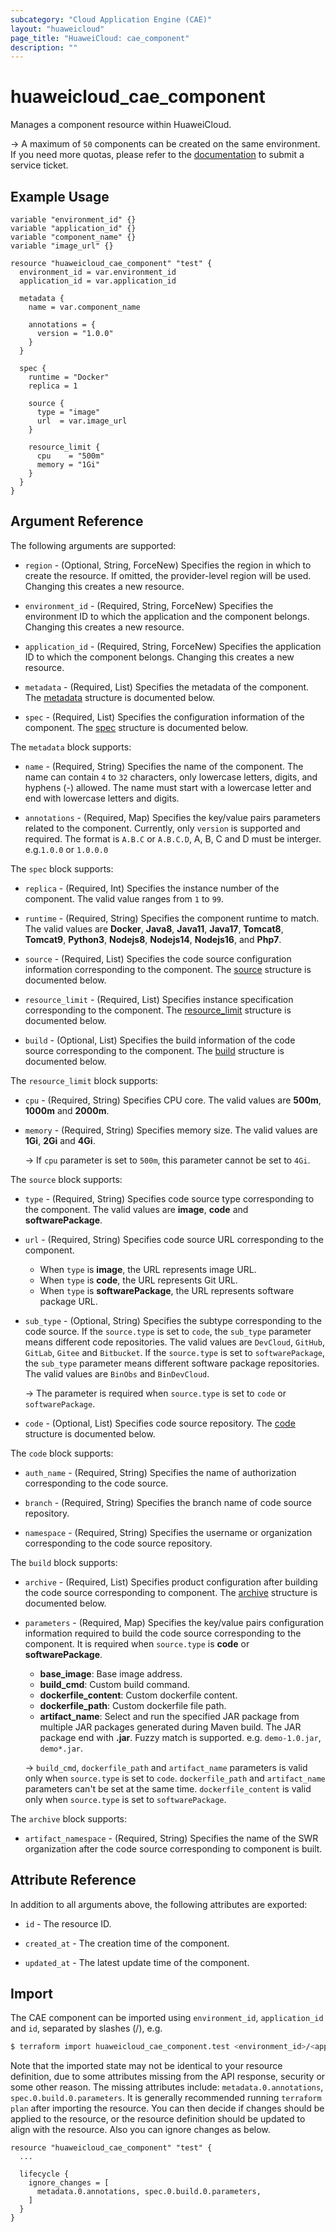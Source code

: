 ```yaml
---
subcategory: "Cloud Application Engine (CAE)"
layout: "huaweicloud"
page_title: "HuaweiCloud: cae_component"
description: ""
---
```


# huaweicloud_cae_component

Manages a component resource within HuaweiCloud.

-> A maximum of `50` components can be created on the same environment. If you need more quotas,
   please refer to the [documentation](https://support.huaweicloud.com/intl/en-us/usermanual-ticket/topic_0065264094.html)
   to submit a service ticket.

## Example Usage

```hcl
variable "environment_id" {}
variable "application_id" {}
variable "component_name" {}
variable "image_url" {}

resource "huaweicloud_cae_component" "test" {
  environment_id = var.environment_id
  application_id = var.application_id

  metadata {
    name = var.component_name

    annotations = {
      version = "1.0.0"
    }
  }

  spec {
    runtime = "Docker"
    replica = 1

    source {
      type = "image"
      url  = var.image_url
    }

    resource_limit {
      cpu    = "500m"
      memory = "1Gi"
    }
  }
}
```

## Argument Reference

The following arguments are supported:

* `region` - (Optional, String, ForceNew) Specifies the region in which to create the resource.
  If omitted, the provider-level region will be used.
  Changing this creates a new resource.

* `environment_id` - (Required, String, ForceNew) Specifies the environment ID to which the application and the
  component belongs.
  Changing this creates a new resource.

* `application_id` - (Required, String, ForceNew) Specifies the application ID to which the component belongs.
  Changing this creates a new resource.

* `metadata` - (Required, List) Specifies the metadata of the component.
  The [metadata](#component_metadata) structure is documented below.

* `spec` - (Required, List) Specifies the configuration information of the component.
  The [spec](#component_spec) structure is documented below.

<a name="component_metadata"></a>
The `metadata` block supports:

* `name` - (Required, String) Specifies the name of the component.
  The name can contain `4` to `32` characters, only lowercase letters, digits, and hyphens (-) allowed.
  The name must start with a lowercase letter and end with lowercase letters and digits.

* `annotations` - (Required, Map) Specifies the key/value pairs parameters related to the component.
  Currently, only `version` is supported and required.
  The format is `A.B.C` or `A.B.C.D`, A, B, C and D must be interger. e.g.`1.0.0` or `1.0.0.0`

<a name="component_spec"></a>
The `spec` block supports:

* `replica` - (Required, Int) Specifies the instance number of the component. The valid value ranges from `1` to `99`.

* `runtime` - (Required, String) Specifies the component runtime to match. The valid values are **Docker**, **Java8**,
  **Java11**, **Java17**, **Tomcat8**, **Tomcat9**, **Python3**, **Nodejs8**, **Nodejs14**, **Nodejs16**, and **Php7**.

* `source` - (Required, List) Specifies the code source configuration information corresponding to the component.
  The [source](#component_spec_source) structure is documented below.

* `resource_limit` - (Required, List) Specifies instance specification corresponding to the component.
  The [resource_limit](#component_spec_resource_limit) structure is documented below.

* `build` - (Optional, List) Specifies the build information of the code source corresponding to the component.
  The [build](#component_spec_build) structure is documented below.

<a name="component_spec_resource_limit"></a>
The `resource_limit` block supports:

* `cpu` - (Required, String) Specifies CPU core. The valid values are **500m**, **1000m** and **2000m**.

* `memory` - (Required, String) Specifies memory size. The valid values are **1Gi**, **2Gi** and **4Gi**.

  -> If `cpu` parameter is set to `500m`, this parameter cannot be set to `4Gi`.

<a name="component_spec_source"></a>
The `source` block supports:

* `type` - (Required, String) Specifies code source type corresponding to the component.
  The valid values are **image**, **code** and **softwarePackage**.

* `url` - (Required, String) Specifies code source URL corresponding to the component.
  + When `type` is **image**, the URL represents image URL.
  + When `type` is **code**, the URL represents Git URL.
  + When `type` is **softwarePackage**, the URL represents software package URL.

* `sub_type` - (Optional, String) Specifies the subtype corresponding to the code source.
  If the `source.type` is set to `code`, the `sub_type` parameter means different code repositories.
  The valid values are `DevCloud`, `GitHub`, `GitLab`, `Gitee` and `Bitbucket`.
  If the `source.type` is set to `softwarePackage`, the `sub_type` parameter means different software package repositories.
  The valid values are `BinObs` and `BinDevCloud`.

  -> The parameter is required when `source.type` is set to `code` or `softwarePackage`.

* `code` - (Optional, List) Specifies code source repository.
  The [code](#component_spec_source_code) structure is documented below.

<a name="component_spec_source_code"></a>
The `code` block supports:

* `auth_name` - (Required, String) Specifies the name of authorization corresponding to the code source.

* `branch` - (Required, String) Specifies the branch name of code source repository.

* `namespace` - (Required, String) Specifies the username or organization corresponding to the code source repository.

<a name="component_spec_build"></a>
The `build` block supports:

* `archive` - (Required, List) Specifies product configuration after building the code source corresponding to component.
  The [archive](#component_spec_build_archive) structure is documented below.

* `parameters` - (Required, Map) Specifies the key/value pairs configuration information required to build the code source
  corresponding to the component.
  It is required when `source.type` is **code** or **softwarePackage**.
  + **base_image**: Base image address.
  + **build_cmd**: Custom build command.
  + **dockerfile_content**: Custom dockerfile content.
  + **dockerfile_path**: Custom dockerfile file path.
  + **artifact_name**: Select and run the specified JAR package from multiple JAR packages generated during Maven build.
  The JAR package end with **.jar**. Fuzzy match is supported. e.g. `demo-1.0.jar`, `demo*.jar`.

  -> `build_cmd`, `dockerfile_path` and `artifact_name` parameters is valid only when `source.type` is set to `code`.
     `dockerfile_path` and `artifact_name` parameters can't be set at the same time.
     `dockerfile_content` is valid only when `source.type` is set to `softwarePackage`.

<a name="component_spec_build_archive"></a>
The `archive` block supports:

* `artifact_namespace` - (Required, String) Specifies the name of the SWR organization after the code source
  corresponding to component is built.

## Attribute Reference

In addition to all arguments above, the following attributes are exported:

* `id` - The resource ID.

* `created_at` - The creation time of the component.

* `updated_at` - The latest update time of the component.

## Import

The CAE component can be imported using `environment_id`, `application_id` and `id`, separated by slashes (/), e.g.

```bash
$ terraform import huaweicloud_cae_component.test <environment_id>/<application_id>/<id>
```

Note that the imported state may not be identical to your resource definition, due to some attributes missing from the
API response, security or some other reason.
The missing attributes include: `metadata.0.annotations`, `spec.0.build.0.parameters`.
It is generally recommended running `terraform plan` after importing the resource.
You can then decide if changes should be applied to the resource, or the resource definition should be updated to
align with the resource. Also you can ignore changes as below.

```hcl
resource "huaweicloud_cae_component" "test" {
  ...

  lifecycle {
    ignore_changes = [
      metadata.0.annotations, spec.0.build.0.parameters,
    ]
  }
}
```
